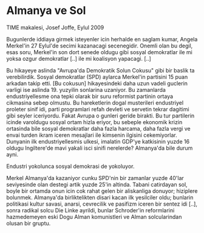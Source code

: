 # Almanya ve Sol

TIME makalesi, Josef Joffe, Eylul 2009

Bugunlerde iddiaya girmek isteyenler icin herhalde en saglam kumar,
Angela Merkel'in 27 Eylul'de secimi kazanacagi secenegidir. Onemli
olan bu degil, esas soru, Merkel'in son dort senede oldugu gibi sosyal
demokratlar ile mi yoksa ozgur demokratlar [..] ile mi koalisyon
yapacagi. [..]

Bu hikayeye aslinda "Avrupa'da Demokratik Solun Cokusu" gibi bir
baslik ta verebilirdik. Sosyal demokratlar (SPD) aylarca Merkel'in
partisini 15 puan arkadan takip etti. [Bu cokusun] hikayesindeki daha
uzun vadeli guclerin varligi ise aslinda 19. yuzyilin sonlarina
uzaniyor. Bu zamanlarda endustriyellesme ona tepki olarak bir suru
reformist partinin ortaya cikmasina sebep olmustu. Bu hareketlerin
dogal musterileri endustriyel proleter sinif idi, parti programlari
refah devleti ve servetin tekrar dagitimi gibi seyler
iceriyordu. Fakat Avrupa o gunleri geride birakti. Bu tur partilerin
icinde varoldugu sosyal ortam hizla eriyor, bu sebeple ekonomik krizin
ortasinda bile sosyal demokratlar daha fazla harcama, daha fazla vergi
ve envai turden ikram iceren mesajlari ile kimsenin ilgisini
cekemiyorlar. Dunyanin ilk endustriyellesmis ulkesi, imalatin GDP'ye
katkisinin yuzde 16 oldugu Ingiltere'de mavi yakali isci sinifi
nerelerde? Almanya'da bile durum ayni.

Endustri yokolunca sosyal demokrasi de yokoluyor.

Merkel Almanya'da kazaniyor cunku SPD'nin bir zamanlar yuzde 40'lar
seviyesinde olan destegi artik yuzde 25'in altinda. Tabani catirdayan
sol, boyle bir ortamda onun icin cok rahat gelen bir aliskanliga
donuyor; hiziplere bolunmek. Almanya'da birliktelikten disari kacan
ilk yesilciler oldu; bunlarin politikasi kultur savasi, anarsi,
cevrecilik ve pasifizm iceren bir sentez idi [..], sonra radikal solcu
Die Linke ayrildi, bunlar Schroder'in reformlarini hazmedemeyen eski
Dogu Alman komunistleri ve Alman solcularindan olusan bir gruptu.
